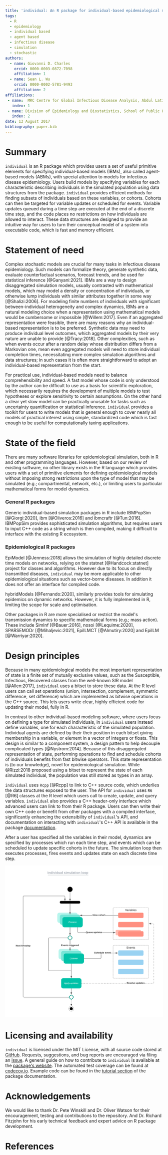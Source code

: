 ```yaml
---
title: 'individual: An R package for individual-based epidemiological models'
tags:
  - R
  - epidemiology
  - individual based
  - agent based
  - infectious disease
  - simulation
  - stochastic
authors:
  - name: Giovanni D. Charles
    orcid: 0000-0003-0872-7098
    affiliation: 1
  - name: Sean L. Wu
    orcid: 0000-0002-5781-9493
    affiliation: 2
affiliations:
 - name:  MRC Centre for Global Infectious Disease Analysis, Abdul Latif Jameel Institute for Disease and Emergency Analytics (J-IDEA), Imperial College London, London, UK.
   index: 1
 - name: Division of Epidemiology and Biostatistics, School of Public Health, University of California, Berkeley, CA 94720, USA
   index: 2
date: 13 August 2017
bibliography: paper.bib
---
```


# Summary

`individual` is an R package which provides users a set of useful primitive elements
for specifying individual-based models (IBMs), also called agent-based models
(ABMs), with special attention to models for infectious disease epidemiology. 
Users build models by specifying variables for each characteristic describing individuals 
in the simulated population using data structures from the package.
`individual` provides efficient methods for finding
subsets of individuals based on these variables, or cohorts. Cohorts can then
be targeted for variable updates or scheduled for events.
Variable updates queued during a time step are executed at the end of a discrete time step,
and the code places no restrictions on how individuals are allowed to interact.
These data structures are designed to provide an intuitive way for users to turn their conceptual
model of a system into executable code, which is fast and memory efficient.

# Statement of need

Complex stochastic models are crucial for many tasks 
in infectious disease epidemiology.
Such models can formalize theory, generate synthetic data, evaluate counterfactual 
scenarios, forecast trends, and be used for statistical inference [@Ganyani:2021]. IBMs are a way to 
design disaggregated simulation models, usually contrasted
with mathematical models, which may model a density or concentration
of individuals, or otherwise lump individuals with similar attributes together in some
way [@Shalizi:2006]. For modeling finite numbers of individuals with significant
between-individual heterogeneity and complex dynamics, IBMs are a natural modeling
choice when a representation using mathematical models would be cumbersome
or impossible [@Willem:2017]. Even if an aggregated representation were feasible, there are many 
reasons why an individual-based representation is to be preferred. Synthetic data
may need to produce individual level outcomes, which aggregated models by their very 
nature are unable to provide [@Tracy:2018]. Other complexities, such as when events occur after
a random delay whose distribution differs from a Markovian
one, mean even aggregated models will need to store individual completion times,
necessitating more complex simulation algorithms and data structures; in such
cases it is often more straightforward to adopt an individual-based representation
from the start.

For practical use, individual-based models 
need to balance comprehensibility and speed. A fast model whose code is only
understood by the author can be difficult to use as a basis for scientific
exploration, which necessarily requires the development of multiple models to
test hypotheses or explore sensitivity to certain assumptions. On the
other hand a clear yet slow model can be practically unusable for tasks such as
uncertainty quantification or statistical inference. `individual`
provides a toolkit for users to write models that is general enough
to cover nearly all models of practical interest using simple, standardized code which is
fast enough to be useful for computationally taxing applications.

# State of the field

There are many software libraries for epidemiological simulation,
both in R and other programming languages. However, based on our review of
existing software, no other library exists in
the R language which provides users with a set of primitive elements for defining 
epidemiological models without imposing strong restrictions upon the type of model
that may be simulated (e.g.; compartmental, network, etc.), or limiting users to particular
mathematical forms for model dynamics.

### General R packages

Generic individual-based simulation packages in R include
IBMPopSim [@Giorgi:2020], ibm [@Oliveros:2016] and ibmcraftr [@Tun:2016].
IBMPopSim provides sophisticated simulation algorithms, but requires users to input C++ code
as a string which is then compiled, making it difficult to interface with the
existing R ecosystem.

### Epidemiological R packages

EpiModel [@Jenness:2018] allows the simulation of highly detailed discrete time
models on networks, relying on the statnet [@Handcock:statnet] project for
classes and algorithms. However due to its focus on directly transmitted
diseases, `individual` may be more applicable to other epidemiological situations 
such as vector-borne diseases. In addition it does not offer an interface for
compiled code.

hybridModels [@Fernando:2020], similarly provides tools for simulating epidemics
on dynamic networks. However, it is fully implemented in R, limiting the scope for
scale and optimisation.

Other packages in R are more specialised or restrict the model's transmission dynamics 
to specific mathematical forms (e.g.; mass action). These include SimInf [@Bauer:2016], 
nosoi [@Lequime:2020], SPARSEMODr [@Mihaljevic:2021], EpiILMCT [@Almutiry:2020] and
EpiILM [@Warriyar:2020].

# Design principles

Because in many epidemiological models the most important representation of state
is a finite set of mutually exclusive values, such as the Susceptible, Infectious, Recovered
classes from the well-known SIR model [@Allen:2017], `individual` uses a bitset to store these data.
At the R level users can call set operations (union, intersection,
complement, symmetric difference, set difference) which are implemented as bitwise
operations in the C++ source. This lets users write clear, highly efficient
code for updating their model, fully in R. 

In contrast to other individual-based modeling software, where users focus on
defining a type for simulated individuals,
in `individual` users instead define variables, one for each characteristic
of the simulated population.
Individual agents are defined by their their position in each bitset giving 
membership in a variable, or element in a vector of integers or floats.
This design is similar to a component system, a design pattern to help
decouple complicated types [@Nystrom:2014]. 
Because of this disaggregated representation of state, performing
operations to find and schedule cohorts of individuals benefits from fast bitwise operators.
This state representation is (to our knowledge), novel for epidemiological simulation. 
While @Rizzi:2018 proposed using a bitset to represent the state of each
simulated individual, the population was still stored as types in an array.

`individual` uses `Rcpp` [@Rcpp] to link to C++ source code, 
which underlies the data structures exposed to the user. 
The API for `individual` uses `R6` [@R6] classes at the R level
which users call to create, update, and query variables.
`individual` also provides a C++ header-only interface which advanced users
can link to from their R package.
Users can then write their own C++ code or benefit from other packages with
a compiled interface,
significantly enhancing the extensibility of `individual`'s API, and
documentation on interacting with `individual`'s C++ API is available in
the package [documentation](https://mrc-ide.github.io/individual/articles/Performance.html).

After a user has specified all the variables in their model, dynamics
are specified by processes which run each time step, and events which can be
scheduled to update specific cohorts in the future. The simulation loop then
executes processes, fires events and updates state on each discrete time step.

![A flow diagram for the simulation loop](sim_loop.png)

# Licensing and availability

`individual` is licensed under the MIT License, with all
source code stored at [GitHub](https://github.com/mrc-ide/individual).
Requests, suggestions, and bug reports are encouraged via
filing an [issue](https://github.com/mrc-ide/individual/issues).
A general guide on how to contribute to `individual` is available at
the [package's website](https://mrc-ide.github.io/individual/articles/Contributing.html).
The automated test coverage can be found at
[codecov.io](https://app.codecov.io/gh/mrc-ide/individual/). Example code can
be found in the
[tutorial section](https://mrc-ide.github.io/individual/articles/Tutorial.html)
of the package documentation.


# Acknowledgements

We would like to thank Dr. Pete Winskill and Dr. Oliver Watson for their
encouragement, testing and contributions to the repository. And Dr. Richard
Fitzjohn for his early technical feedback and expert advice on R package
development.

# References
